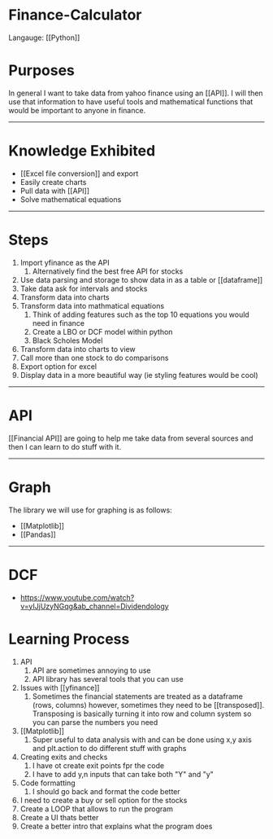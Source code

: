 # Finance-Calculator
Langauge: [[Python]]
# Purposes
In general I want to take data from yahoo finance using an [[API]]. I will then use that information to have useful tools and mathematical functions that would be important to anyone in finance.

---
# Knowledge Exhibited
- [[Excel file conversion]] and export
- Easily create charts
- Pull data with [[API]]
- Solve mathematical equations

---
# Steps
1. Import yfinance as the API
	1. Alternatively find the best free API for stocks
2. Use data parsing and storage to show data in as a table or [[dataframe]]
3. Take data ask for intervals and stocks
4. Transform data into charts
5. Transform data into mathmatical equations
	1. Think of adding features such as the top 10 equations you would need in finance
	2. Create a LBO or DCF model within python
	3. Black Scholes Model
6. Transform data into charts to view
7. Call more than one stock to do comparisons
8. Export option for excel
9. Display data in a more beautiful way (ie styling features would be cool)

---
# API
[[Financial API]] are going to help me take data from several sources and then I can learn to do stuff with it. 

---
# Graph
The library we will use for graphing is as follows:
- [[Matplotlib]]
- [[Pandas]]

---
# DCF
- https://www.youtube.com/watch?v=yIJjUzyNGqg&ab_channel=Dividendology

# Learning Process
1. API
	1. API are sometimes annoying to use
	2. API library has several tools that you can use
2. Issues with [[yfinance]]
	1. Sometimes the financial statements are treated as a dataframe (rows, columns) however, sometimes they need to be [[transposed]]. Transposing is basically turning it into row and column system so you can parse the numbers you need
3. [[Matplotlib]]
	1. Super useful to data analysis with and can be done using x,y axis and plt.action to do different stuff with graphs
4. Creating exits and checks
	1. I have ot create exit points fpr the code
	2. I have to add y,n inputs that can take both "Y" and "y"
5. Code formatting
	1. I should go back and format the code better
6. I need to create a buy or sell option for the stocks
7. Create a LOOP that allows to run the program
8. Create a UI thats better
9. Create a better intro that explains what the program does 
